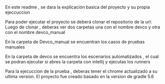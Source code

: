 En este readme , se dara la explicación basica del proyecto y su propia ejeccuccion

Para poder ejecutar el proyecto se deberá clonar el repositorio de la url:
Luego de clonar , deberas ver dos carpetas una con el nombre devco y otra con el nombre devco_manual

En la carpeta de Devco_manual se encuentran los casos de pruebas manuales

En la carpeta de devco se encuentra los escenarios automatizados , el cual se podran ejecutar si abres la carpeta con intellij y ejecutas los runners

Para la ejecuccion de la prueba , deberas tener el chrome actualizado a su ultima version.
El proyecto fue creado basado en la version de gradle 5.6